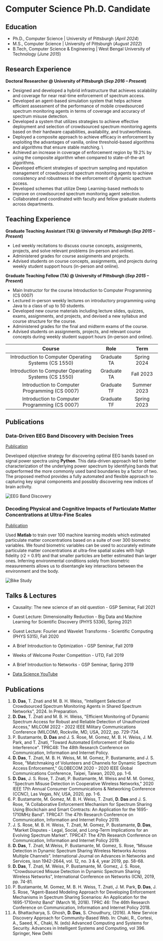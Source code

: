 # Computer Science Ph.D. Candidate

## Education
- Ph.D., Computer Science | University of Pittsburgh (_April 2024_)								       		
- M.S., Computer Science	| University of Pittsburgh (_August 2022_)	 			        		
- B.Tech, Computer Science & Engineering | West Bengal University of Technology (_June 2015_)

## Research Experience
**Doctoral Researcher @ University of Pittsburgh (_Sep 2016 – Present_)**
- Designed and developed a hybrid infrastructure that achieves scalability and coverage for near real-time enforcement of spectrum access.
- Developed an agent-based simulation system that helps achieve efficient assessment of the performance of mobile crowdsourced spectrum monitoring agents in terms of coverage and accuracy of spectrum misuse detection.
- Developed a system that utilizes strategies to achieve effective deployment and selection of crowdsourced spectrum monitoring agents based on their hardware capabilities, availability, and trustworthiness.
- Deployed a composite approach to achieve efficacy in enforcement by exploiting the advantages of vanilla, online threshold-based algorithms and algorithms that ensure stable matching. \
- Achieved an increase in coverage of enforcement region by 19.2% by using the composite algorithm when compared to state-of-the-art algorithms.
- Developed efficient strategies of spectrum sampling and reputation management of crowdsourced spectrum monitoring agents to achieve consistency and robustness in the enforcement of dynamic spectrum access.
- Developed schemes that utilize Deep Learning-based methods to improve on crowdsourced spectrum monitoring agent selection.
- Collaborated and coordinated with faculty and fellow graduate students across departments.

## Teaching Experience
**Graduate Teaching Assistant (TA) @ University of Pittsburgh (_Sep 2015 – Present_)**
- Led weekly recitations to discuss course concepts, assignments, projects, and solve relevant problems (in-person and online).
- Administered grades for course assignments and projects.
- Advised students on course concepts, assignments, and projects during weekly student support hours (in-person and online).

**Graduate Teaching Fellow (TA) @ University of Pittsburgh (_Sep 2015 – Present_)**
- Main Instructor for the course Introduction to Computer Programming (CS 0007)
- Lectured in-person weekly lectures on introductory programming using Java to a class of up to 50 students.
- Developed new course materials including lecture slides, quizzes, exams, assignments, and projects, and devised a new syllabus and course structure for the course.
- Administered grades for the final and midterm exams of the course.
- Advised students on assignments, projects, and relevant course concepts during weekly student support hours (in-person and online).



| Course                                               |   Role                    |     Term            |
| :---------------:                                    | :------:                  | :---:               |
| Introduction to Computer Operating Systems (CS 1550) |   Graduate TA             | Spring 2024          |
| Introduction to Computer Operating Systems (CS 1550) |   Graduate TA             | Fall 2023          |
| Introduction to Computer Programming (CS 0007)       |   Graduate TF             | Summer 2023        |
| Introduction to Computer Programming (CS 0007)       |   Graduate TF             | Spring 2023        |




## Publications
### Data-Driven EEG Band Discovery with Decision Trees
[Publication](https://www.mdpi.com/1424-8220/22/8/3048)

Developed objective strategy for discovering optimal EEG bands based on signal power spectra using **Python**. This data-driven approach led to better characterization of the underlying power spectrum by identifying bands that outperformed the more commonly used band boundaries by a factor of two. The proposed method provides a fully automated and flexible approach to capturing key signal components and possibly discovering new indices of brain activity.

![EEG Band Discovery](/assets/img/eeg_band_discovery.jpeg)

### Decoding Physical and Cognitive Impacts of Particulate Matter Concentrations at Ultra-Fine Scales
[Publication](https://www.mdpi.com/1424-8220/22/11/4240)

Used **Matlab** to train over 100 machine learning models which estimated particulate matter concentrations based on a suite of over 300 biometric variables. We found biometric variables can be used to accurately estimate particulate matter concentrations at ultra-fine spatial scales with high fidelity (r2 = 0.91) and that smaller particles are better estimated than larger ones. Inferring environmental conditions solely from biometric measurements allows us to disentangle key interactions between the environment and the body.

![Bike Study](/assets/img/bike_study.jpeg)

## Talks & Lectures
- Causality: The new science of an old question - GSP Seminar, Fall 2021
- Guest Lecture: Dimensionality Reduction - Big Data and Machine Learning for Scientific Discovery (PHYS 5336), Spring 2021
- Guest Lecture: Fourier and Wavelet Transforms - Scientific Computing (PHYS 5315), Fall 2020
- A Brief Introduction to Optimization - GSP Seminar, Fall 2019
- Weeks of Welcome Poster Competition - UTD, Fall 2019
- A Brief Introduction to Networks - GSP Seminar, Spring 2019

- [Data Science YouTube](https://www.youtube.com/channel/UCa9gErQ9AE5jT2DZLjXBIdA)

## Publications

1. **D. Das**, T. Znati and M. B. H. Weiss, "Intelligent Selection of Crowdsourced Spectrum Monitoring Agents in Shared Spectrum Networks", 2024. In Preparation.
2. **D. Das**, T. Znati and M. B. H. Weiss, "Efficient Monitoring of Dynamic Spectrum Access for Robust and Reliable Detection of Unauthorized Access," MILCOM 2022 - 2022 IEEE Military Communications Conference (MILCOM), Rockville, MD, USA, 2022, pp. 729-734.
3. P. Bustamante, **D. Das** and J. S. Rose, M. Gomez, M. B. H. Weiss, J. M. Park, and T. Znati, "Toward Automated Enforcement of Radio Interference". TPRC48: The 48th Research Conference on Communication, Information and Internet Policy.
4. **D. Das**, T. Znati, M. B. H. Weiss, M. M. Gomez, P. Bustamante, and J. S. Rose, "Matchmaking of Volunteers and Channels for Dynamic Spectrum Access Enforcement," GLOBECOM 2020 - 2020 IEEE Global Communications Conference, Taipei, Taiwan, 2020, pp. 1-6.
5. **D. Das**, J. S. Rose, T. Znati, P. Bustamante, M. Weiss and M. M. Gomez, "Spectrum Misuse Detection in Cooperative Wireless Networks," 2020 IEEE 17th Annual Consumer Communications & Networking Conference (CCNC), Las Vegas, NV, USA, 2020, pp. 1-6.
6. P. Bustamante, M. Gomez, M. B. H. Weiss, T. Znati, **D. Das** and J. S. Rose, "A Collaborative Enforcement Mechanism for Spectrum Sharing Using Blockchain and Smart Contracts: An Application for the 1695-1710MHz Band". TPRC47: The 47th Research Conference on Communication, Information and Internet Policy 2019.
7. J. S. Rose, M. B. H. Weiss, T. Znati, M. Gomez, P. Bustamante, **D. Das**, "Market Disputes - Legal, Social, and Long-Term Implications for an Evolving Spectrum Market". TPRC47: The 47th Research Conference on Communication, Information and Internet Policy 2019.
8. **D. Das**, T. Znati, M.Weiss, P. Bustamante, M. Gomez, S. Rose, “Misuse Detection in Dynamic Spectrum Sharing Wireless Networks Across Multiple Channels”. International Journal on Advances in Networks and Services, issn 1942-2644, vol. 12, no. 3 & 4, year 2019, pp. 58-68.
9. **D. Das**, T. Znati, M. Weiss, P. Bustamante, M. Gomez, J. S. Rose, “Crowdsourced Misuse Detection in Dynamic Spectrum Sharing Wireless Networks”, International Conference on Networks (ICN), 2019, pp. 74-81.
11. P. Bustamante, M. Gomez, M. B. H. Weiss, T. Znati, J. M. Park, **D. Das**, J. S. Rose, "Agent-Based Modeling Approach for Developing Enforcement Mechanisms in Spectrum Sharing Scenarios: An Application for the 1695-1710mhz Band" (March 16, 2018). TPRC 46: The 46th Research Conference on Communication, Information and Internet Policy 2018.
12. A. Bhattacharya, S. Ghosh, **D. Das**, S. Choudhury, (2016). A New Service Discovery Approach for Community-Based Web. In: Chaki, R., Cortesi, A., Saeed, K., Chaki, N. (eds) Advanced Computing and Systems for Security. Advances in Intelligent Systems and Computing, vol 396. Springer, New Delhi




